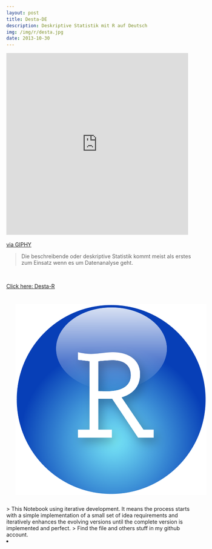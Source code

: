 ```yaml
---
layout: post
title: Desta-DE
description: Deskriptive Statistik mit R auf Deutsch
img: /img/r/desta.jpg
date: 2013-10-30
---
```




<iframe src="https://giphy.com/embed/XCQ4DTzQfr7xe" width="480" height="480" frameBorder="0" class="giphy-embed" allowFullScreen></iframe><p><a href="https://giphy.com/gifs/geometry-math-cube-XCQ4DTzQfr7xe">via GIPHY</a></p>


> Die beschreibende oder deskriptive Statistik kommt meist als erstes zum Einsatz wenn es um Datenanalyse geht.

<Br>
  
<a href="https://itsmecevi.github.io/desta/">Click here: Desta-R</a>
<Br>
  
<img class="col one right" src="/img/r/r-studio.png" style="padding:25px">

<Br>
> This Notebook using iterative development. It means the process starts with a simple implementation of a small set of idea requirements and iteratively enhances the evolving versions until the complete version is implemented and perfect.
> Find the file and others stuff in my github account.


<li>
<a id="icon" href="https://github.com/itsmecevi" target="_blank"><i class="fa fa-github fa-fw fa-2x"></i></a>
</li>
